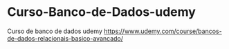 # Curso-Banco-de-Dados-udemy
Curso de banco de dados udemy https://www.udemy.com/course/bancos-de-dados-relacionais-basico-avancado/
